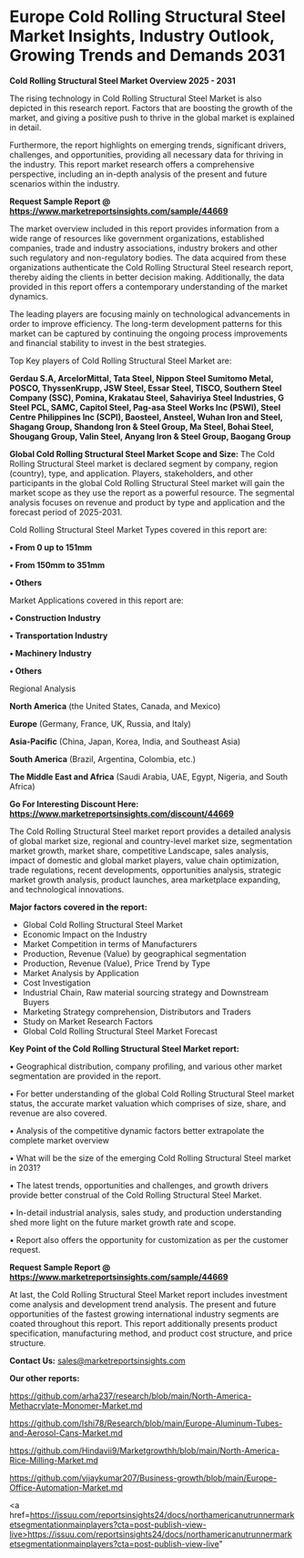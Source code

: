 # Europe Cold Rolling Structural Steel Market Insights, Industry Outlook, Growing Trends and Demands 2031

<Strong> Cold Rolling Structural Steel Market Overview 2025 - 2031</strong>

The rising technology in Cold Rolling Structural Steel Market is also depicted in this research report. Factors that are boosting the growth of the market, and giving a positive push to thrive in the global market is explained in detail.

Furthermore, the report highlights on emerging trends, significant drivers, challenges, and opportunities, providing all necessary data for thriving in the industry. This report market research offers a comprehensive perspective, including an in-depth analysis of the present and future scenarios within the industry.

<strong>Request Sample Report @ <a href=https://www.marketreportsinsights.com/sample/44669>https://www.marketreportsinsights.com/sample/44669</a></strong>

The market overview included in this report provides information from a wide range of resources like government organizations, established companies, trade and industry associations, industry brokers and other such regulatory and non-regulatory bodies. The data acquired from these organizations authenticate the Cold Rolling Structural Steel research report, thereby aiding the clients in better decision making. Additionally, the data provided in this report offers a contemporary understanding of the market dynamics.

The leading players are focusing mainly on technological advancements in order to improve efficiency. The long-term development patterns for this market can be captured by continuing the ongoing process improvements and financial stability to invest in the best strategies.

Top Key players of Cold Rolling Structural Steel Market are:

<strong>Gerdau S.A, ArcelorMittal, Tata Steel, Nippon Steel Sumitomo Metal, POSCO, ThyssenKrupp, JSW Steel, Essar Steel, TISCO, Southern Steel Company (SSC), Pomina, Krakatau Steel, Sahaviriya Steel Industries, G Steel PCL, SAMC, Capitol Steel, Pag-asa Steel Works Inc (PSWI), Steel Centre Philippines Inc (SCPI), Baosteel, Ansteel, Wuhan Iron and Steel, Shagang Group, Shandong Iron & Steel Group, Ma Steel, Bohai Steel, Shougang Group, Valin Steel, Anyang Iron & Steel Group, Baogang Group</strong>

<strong><b>Global Cold Rolling Structural Steel Market Scope and Size:</b></strong>
The Cold Rolling Structural Steel market is declared segment by company, region (country), type, and application. Players, stakeholders, and other participants in the global Cold Rolling Structural Steel market will gain the market scope as they use the report as a powerful resource. The segmental analysis focuses on revenue and product by type and application and the forecast period of 2025-2031.

Cold Rolling Structural Steel Market Types covered in this report are:

<strong>•  From 0 up to 151mm

•  From 150mm to 351mm

•  Others</strong>

Market Applications covered in this report are:

<strong>•  Construction Industry

•  Transportation Industry

•  Machinery Industry

•  Others</strong> 

Regional Analysis

<strong>North America</strong> (the United States, Canada, and Mexico)

<strong>Europe</strong> (Germany, France, UK, Russia, and Italy)

<strong>Asia-Pacific</strong> (China, Japan, Korea, India, and Southeast Asia)

<strong>South America</strong> (Brazil, Argentina, Colombia, etc.)

<strong>The Middle East and Africa</strong> (Saudi Arabia, UAE, Egypt, Nigeria, and South Africa)

<strong>Go For Interesting Discount Here: <a href=https://www.marketreportsinsights.com/discount/44669>https://www.marketreportsinsights.com/discount/44669</a></strong>

The Cold Rolling Structural Steel market report provides a detailed analysis of global market size, regional and country-level market size, segmentation market growth, market share, competitive Landscape, sales analysis, impact of domestic and global market players, value chain optimization, trade regulations, recent developments, opportunities analysis, strategic market growth analysis, product launches, area marketplace expanding, and technological innovations.

<strong><b>Major factors covered in the report:</b></strong>
<ul>
  <li>Global Cold Rolling Structural Steel Market </li>
  <li>Economic Impact on the Industry</li>
  <li>Market Competition in terms of Manufacturers</li>
  <li>Production, Revenue (Value) by geographical segmentation</li>
  <li>Production, Revenue (Value), Price Trend by Type</li>
  <li>Market Analysis by Application</li>
  <li>Cost Investigation</li>
  <li>Industrial Chain, Raw material sourcing strategy and Downstream Buyers</li>
  <li>Marketing Strategy comprehension, Distributors and Traders</li>
  <li>Study on Market Research Factors</li>
  <li>Global Cold Rolling Structural Steel Market Forecast</li>
</ul>

<strong><b>Key Point of the Cold Rolling Structural Steel Market report:</b></strong>

• Geographical distribution, company profiling, and various other market segmentation are provided in the report.

• For better understanding of the global Cold Rolling Structural Steel market status, the accurate market valuation which comprises of size, share, and revenue are also covered.

• Analysis of the competitive dynamic factors better extrapolate the complete market overview

• What will be the size of the emerging Cold Rolling Structural Steel market in 2031?

• The latest trends, opportunities and challenges, and growth drivers provide better construal of the Cold Rolling Structural Steel Market.

• In-detail industrial analysis, sales study, and production understanding shed more light on the future market growth rate and scope.

• Report also offers the opportunity for customization as per the customer request.

<strong>Request Sample Report @ <a href=https://www.marketreportsinsights.com/sample/44669>https://www.marketreportsinsights.com/sample/44669</a></strong>

At last, the Cold Rolling Structural Steel Market report includes investment come analysis and development trend analysis. The present and future opportunities of the fastest growing international industry segments are coated throughout this report. This report additionally presents product specification, manufacturing method, and product cost structure, and price structure.

<strong>Contact Us:</strong>
sales@marketreportsinsights.com

<strong>Our other reports:</strong>

<a href=https://github.com/arha237/research/blob/main/North-America-Methacrylate-Monomer-Market.md>https://github.com/arha237/research/blob/main/North-America-Methacrylate-Monomer-Market.md</a>

<a href=https://github.com/Ishi78/Research/blob/main/Europe-Aluminum-Tubes-and-Aerosol-Cans-Market.md>https://github.com/Ishi78/Research/blob/main/Europe-Aluminum-Tubes-and-Aerosol-Cans-Market.md</a>

<a href=https://github.com/Hindavii9/Marketgrowthh/blob/main/North-America-Rice-Milling-Market.md>https://github.com/Hindavii9/Marketgrowthh/blob/main/North-America-Rice-Milling-Market.md</a>

<a href=https://github.com/vijaykumar207/Business-growth/blob/main/Europe-Office-Automation-Market.md>https://github.com/vijaykumar207/Business-growth/blob/main/Europe-Office-Automation-Market.md</a>

<a href=https://issuu.com/reportsinsights24/docs/northamericanutrunnermarketsegmentationmainplayers?cta=post-publish-view-live>https://issuu.com/reportsinsights24/docs/northamericanutrunnermarketsegmentationmainplayers?cta=post-publish-view-live</a>"
